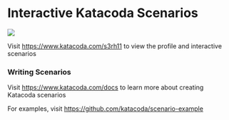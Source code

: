 # Interactive Katacoda Scenarios

[![](http://shields.katacoda.com/katacoda/s3rh11/count.svg)](https://www.katacoda.com/s3rh11 "Get your profile on Katacoda.com")

Visit https://www.katacoda.com/s3rh11 to view the profile and interactive scenarios

### Writing Scenarios
Visit https://www.katacoda.com/docs to learn more about creating Katacoda scenarios

For examples, visit https://github.com/katacoda/scenario-example
